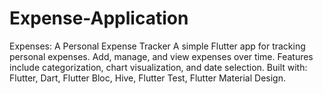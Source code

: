 # Expense-Application
Expenses: A Personal Expense Tracker  A simple Flutter app for tracking personal expenses. Add, manage, and view expenses over time. Features include categorization, chart visualization, and date selection.  Built with: Flutter, Dart, Flutter Bloc, Hive, Flutter Test, Flutter Material Design.
